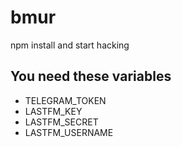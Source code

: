 # bmur

npm install and start hacking

## You need these variables

* TELEGRAM_TOKEN
* LASTFM_KEY
* LASTFM_SECRET
* LASTFM_USERNAME

